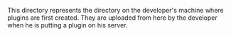 This directory represents the directory on the developer's machine where plugins are first created. 
They are uploaded from here by the developer when he is putting a plugin on his server.
